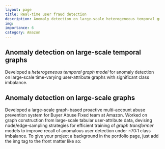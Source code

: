 ```yaml
---
layout: page
title: Real-time user fraud detection
description: Anomaly detection on large-scale heterogeneous temporal graphs
img:
importance: 6
category: Amazon
---
```


## Anomaly detection on large-scale temporal graphs
Developed a _heterogeneous temporal graph model_ for anomaly detection on large-scale time-varying user-attribute graphs with significant class imbalance.

## Anomaly detection on large-scale graphs
Developed a large-scale graph-based proactive multi-account abuse prevention system for Buyer Abuse Fixed team at Amazon. Worked on graph construction from large-scale tabular user-attribute data, devising node/edge-sampling strategies for efficient training of _graph transformer_ models to improve recall of anomalous user detection under ~70:1 class imbalance.
To give your project a background in the portfolio page, just add the img tag to the front matter like so:
